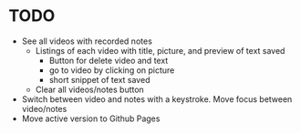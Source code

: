 # TODO

- See all videos with recorded notes
  - Listings of each video with title, picture, and preview of text saved
    - Button for delete video and text
    - go to video by clicking on picture
    - short snippet of text saved
  - Clear all videos/notes button
- Switch between video and notes with a keystroke. Move focus between video/notes
- Move active version to Github Pages
